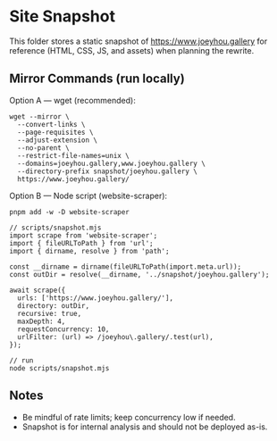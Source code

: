 # Site Snapshot

This folder stores a static snapshot of https://www.joeyhou.gallery for reference (HTML, CSS, JS, and assets) when planning the rewrite.

## Mirror Commands (run locally)

Option A — wget (recommended):

```
wget --mirror \
  --convert-links \
  --page-requisites \
  --adjust-extension \
  --no-parent \
  --restrict-file-names=unix \
  --domains=joeyhou.gallery,www.joeyhou.gallery \
  --directory-prefix snapshot/joeyhou.gallery \
  https://www.joeyhou.gallery/
```

Option B — Node script (website-scraper):

```
pnpm add -w -D website-scraper

// scripts/snapshot.mjs
import scrape from 'website-scraper';
import { fileURLToPath } from 'url';
import { dirname, resolve } from 'path';

const __dirname = dirname(fileURLToPath(import.meta.url));
const outDir = resolve(__dirname, '../snapshot/joeyhou.gallery');

await scrape({
  urls: ['https://www.joeyhou.gallery/'],
  directory: outDir,
  recursive: true,
  maxDepth: 4,
  requestConcurrency: 10,
  urlFilter: (url) => /joeyhou\.gallery/.test(url),
});

// run
node scripts/snapshot.mjs
```

## Notes
- Be mindful of rate limits; keep concurrency low if needed.
- Snapshot is for internal analysis and should not be deployed as-is.

